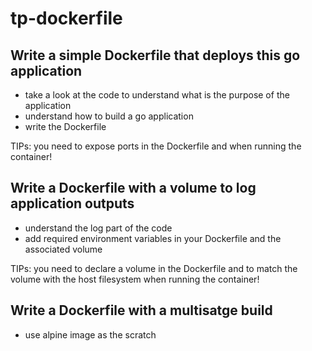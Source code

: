 # tp-dockerfile

## Write a simple Dockerfile that deploys this go application

- take a look at the code to understand what is the purpose of the application
- understand how to build a go application
- write the Dockerfile

TIPs: you need to expose ports in the Dockerfile and when running the container!

## Write a Dockerfile with a volume to log application outputs

- understand the log part of the code
- add required environment variables in your Dockerfile and the associated volume

TIPs: you need to declare a volume in the Dockerfile and to match the volume with the host filesystem when running the container!

## Write a Dockerfile with a multisatge build

- use alpine image as the scratch
